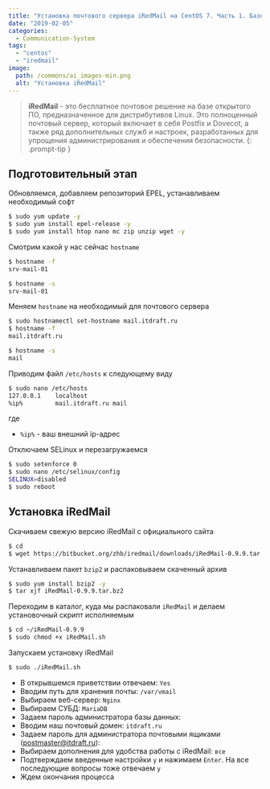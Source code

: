 ```yaml
---
title: "Установка почтового сервера iRedMail на CentOS 7. Часть 1. Базовая установка"
date: "2019-02-05"
categories: 
  - Communication-System
tags: 
  - "centos"
  - "iredmail"
image:
  path: /commons/ai_images-min.png
  alt: "Установка iRedMail"
---
```


> **iRedMail** - это бесплатное почтовое решение на базе открытого ПО, предназначенное для дистрибутивов Linux. Это полноценный почтовый сервер, который включает в себя Postfix и Dovecot, а также ряд дополнительных служб и настроек, разработанных для упрощения администрирования и обеспечения безопасности.
{: .prompt-tip }

## Подготовительный этап

Обновляемся, добавляем репозиторий EPEL, устанавливаем необходимый софт

```sh
$ sudo yum update -y
$ sudo yum install epel-release -y
$ sudo yum install htop nano mc zip unzip wget -y
```

Смотрим какой у нас сейчас `hostname`

```sh
$ hostname -f
srv-mail-01

$ hostname -s
srv-mail-01
```

Меняем `hostname` на необходимый для почтового сервера

```sh
$ sudo hostnamectl set-hostname mail.itdraft.ru
$ hostname -f
mail.itdraft.ru

$ hostname -s
mail
```

Приводим файл `/etc/hosts` к следующему виду

```sh
$ sudo nano /etc/hosts
127.0.0.1    localhost
%ip%         mail.itdraft.ru mail
```

где

- `%ip%` - ваш внешний ip-адрес

Отключаем SELinux и перезагружаемся

```sh
$ sudo setenforce 0
$ sudo nano /etc/selinux/config
SELINUX=disabled
$ sudo reboot
```

## Установка iRedMail

Скачиваем свежую версию iRedMail с официального сайта

```sh
$ cd
$ wget https://bitbucket.org/zhb/iredmail/downloads/iRedMail-0.9.9.tar.bz2
```

Устанавливаем пакет `bzip2` и распаковываем скаченный архив

```sh
$ sudo yum install bzip2 -y
$ tar xjf iRedMail-0.9.9.tar.bz2
```

Переходим в каталог, куда мы распаковали `iRedMail` и делаем установочный скрипт исполняемым

```sh
$ cd ~/iRedMail-0.9.9
$ sudo chmod +x iRedMail.sh
```

Запускаем установку iRedMail

```sh
$ sudo ./iRedMail.sh
```

- В открывшемся приветствии отвечаем: `Yes`
- Вводим путь для хранения почты: `/var/vmail`
- Выбираем веб-сервер: `Nginx`
- Выбираем СУБД: `MariaDB`
- Задаем пароль администратора базы данных: 
- Вводим наш почтовый домен: `itdraft.ru`
- Задаем пароль для администратора почтовыми ящиками (postmaster@itdraft.ru):
- Выбираем дополнения для удобства работы с iRedMail: `все`
- Подтверждаем введенные настройки `y` и нажимаем `Enter`. На все последующие вопросы тоже отвечаем `y`
- Ждем окончания процесса

